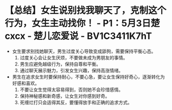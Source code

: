 # 【总结】女生说别找我聊天了，克制这个行为，女生主动找你！ - P1：5月3日楚cxcx - 楚儿恋爱说 - BV1C3411K7hT

-   女生要求别找她聊天，男生过度关心导致变成舔狗，需要保持平衡心态。
    1.  过度关心会让女生厌烦，不要做未成为男朋友的事情。
    2.  男生应避免越级行为，保持自尊和平衡。
    3.  通过聊天展示魅力，引发女生兴趣，保持高涨情绪。
-   男生在追求女生时要保持耐心，不要心急，要让女生保持好奇心，逐渐转化为好感和喜欢。
    1.  不要让女生觉得太容易得到，否则她不会珍惜感情。
    2.  保持神秘感和新奇感，让女生对你感到好奇。
    3.  死缠烂打只会适得其反，要懂得放手和正确的追求方式。